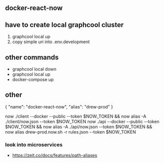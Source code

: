 ## docker-react-now

## have to create local graphcool cluster

1. graphcool local up
2. copy simple uri into .env.development

## other commands

- graphcool local down
- graphcool local up
- docker-compose up

## other

{
"name": "docker-react-now",
"alias": "drew-prod"
}

now ./client --docker --public --token $NOW_TOKEN &&
now alias -A ./client/now.json --token $NOW_TOKEN
now ./api --docker --public --token $NOW_TOKEN &&
now alias -A ./api/now.json --token $NOW_TOKEN &&
now alias drew-prod.now.sh -r rules.json --token $NOW_TOKEN

### look into microservices

- https://zeit.co/docs/features/path-aliases
